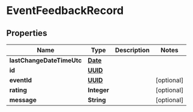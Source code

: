 
# EventFeedbackRecord

## Properties
Name | Type | Description | Notes
------------ | ------------- | ------------- | -------------
**lastChangeDateTimeUtc** | [**Date**](Date.md) |  | 
**id** | [**UUID**](UUID.md) |  | 
**eventId** | [**UUID**](UUID.md) |  |  [optional]
**rating** | **Integer** |  |  [optional]
**message** | **String** |  |  [optional]




